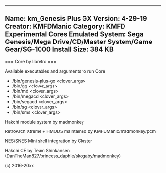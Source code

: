 -----------------------
Name: km_Genesis Plus GX
Version: 4-29-19
Creator: KMFDManic
Category: KMFD Experimental Cores
Emulated System: Sega Genesis/Mega Drive/CD/Master System/Game Gear/SG-1000
Install Size: 384 KB
-----------------------
=== Core by libretro ===

Available executables and arguments to run Core
- /bin/genesis-plus-gx <rom> <clover_args>
- /bin/gg <rom> <clover_args>
- /bin/md <rom> <clover_args>
- /bin/megacd <rom> <clover_args>
- /bin/segacd <rom> <clover_args>
- /bin/sg <rom> <clover_args>
- /bin/sms <rom> <clover_args>

Hakchi module system by madmonkey

RetroArch Xtreme + HMODS maintained by KMFDManic/madmonkey/pcm

NES/SNES Mini shell integration by Cluster

Hakchi CE by Team Shinkansen (DanTheMan827/princess_daphie/skogaby/madmonkey)

(c) 2016-20xx
